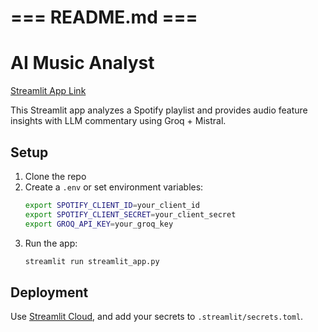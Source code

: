 # === README.md ===
# AI Music Analyst

[Streamlit App Link](https://spotifypreferenceexplorer.streamlit.app/)

This Streamlit app analyzes a Spotify playlist and provides audio feature insights with LLM commentary using Groq + Mistral.

## Setup

1. Clone the repo
2. Create a `.env` or set environment variables:
   ```bash
   export SPOTIFY_CLIENT_ID=your_client_id
   export SPOTIFY_CLIENT_SECRET=your_client_secret
   export GROQ_API_KEY=your_groq_key
   ```
3. Run the app:
   ```bash
   streamlit run streamlit_app.py
   ```

## Deployment

Use [Streamlit Cloud](https://streamlit.io/cloud), and add your secrets to `.streamlit/secrets.toml`.
